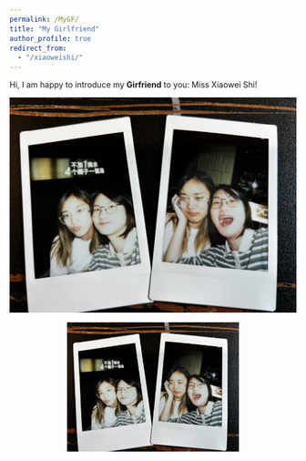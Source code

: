 ```yaml
---
permalink: /MyGF/
title: "My Girlfriend"
author_profile: true 
redirect_from: 
  - "/xiaoweishi/"
---
```


Hi, I am happy to introduce my __Girfriend__ to you: Miss Xiaowei Shi!

![是合照](../images/xiaowei&xingyuan.jpeg "Xiaowei & Xingyuan")


<div align=center> <img src="../images/xiaowei&xingyuan.jpeg" width = 60%>

